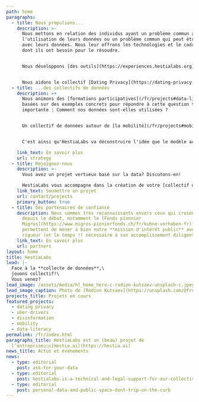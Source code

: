 ```yaml
---
path: home
paragraphs:
  - title: Nous propulsons...
    description: >-
      Nous mettons en relation des individus ayant un problème commun avec
      l'utilisation de leurs données ou un problème commun qui peut être résolu
      avec leurs données. Nous leur offrons les technologies et le cadre éthique
      dont ils ont besoin pour le résoudre.


      Nous développons [des outils](https://experiences.hestialabs.org) pour [The Eyeballs 👀](https://eyeballs.hestialabs.org), un collectif qui révèle ce qui se passe derrière nos écrans lorsque nous lisons un article ou faisons défiler du contenu sur les médias sociaux : Pourquoi est-ce que je vois cette publicité ? Combien un annonceur paie-t-il pour me cibler ?


      Nous aidons le collectif [Dating Privacy](https://dating-privacy.hestialabs.org)❤️  à redéfinir l'équilibre entre les intérêts des utilisateurs d'applis de rencontre et ceux des plateformes en cartographiant et en exposant les données qu'elles collectent.
  - title: ...des collectifs de données
    description: >+
      Nous animons des [formations participatives](/fr/projects#data-literacy)
      basées sur des exemples concrets pour répondre à cette question très
      importante : Comment nos données sont-elles utilisées ?


      Un collectif de données autour de [la mobilité](/fr/projects#mobility) et un autre pour les [travailleurs des plateformes](/fr/projects#uber-drivers) sont en cours de construction. Beaucoup d'autres suivront.


      C'est ainsi qu'HestiaLabs va déconstruire l'idée que le modèle actuel de valorisation des données est la norme et en construire un plus éthique.

    link_text: En savoir plus
    url: strategy
  - title: Rejoignez-nous
    description: >-
      Vous avez un projet vertueux basé sur la data? Discutons-en!

      HestiaLabs vous accompagne dans la création de votre [collectif de données](/fr/projects/) et de la communauté d'utilisateurs/trices associée. **Gratuitement!**
    link_text: Soumettre un projet
    url: contact/projects
    primary_button: true
  - title: Des partenaires de confiance
    description: Nous sommes très reconnaissants envers ceux qui croient en nous
      depuis le début, notamment le [Fonds pionnier
      Migros](https://www.migros-pionierfonds.ch/fr/kuhne-vorhaben-fr). Ils nous
      permettent de mener à bien notre **mission d'intérêt public** avec la
      rigueur (et le temps !) nécessaire à son accomplissement diligent.
    link_text: En savoir plus
    url: partners
layout: home
title: HestiaLabs
lead: |-
  Face à la **collecte de données**,\
  jouons collectif!\
  Vous venez?
lead_image: /assets/media/hl_home_hero-c-rodion-kutsaev-unsplash-c.jpeg
lead_image_caption: Photo de [Rodion Kutsaev](https://unsplash.com/@frostroomhead)
projects_title: Projets en cours
featured_projects:
  - dating privacy
  - uber-drivers
  - disinformation
  - mobility
  - data-literacy
permalink: /fr/index.html
paragraphs_title: HestiaLabs est un (beau) projet de
  l’entreprise🇨🇭[Hestia.ai](https://hestia.ai)
news_title: Actus et événements
news:
  - type: editorial
    post: ask-for-your-data
  - type: editorial
    post: hestialabs-is-a-technical-and-legal-support-for-our-collective-explains-jessica-pidoux
  - type: editorial
    post: personal-data-and-public-space-dont-trip-on-the-curb
---
```


